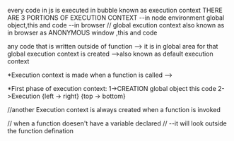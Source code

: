 every code in js is executed in bubble known as execution context
THERE ARE 3 PORTIONS OF EXECUTION CONTEXT
    --in node environment
        global object,this and code
    --in browser 
// global excution context also known as in browser as ANONYMOUS
        window ,this and code

any code that is written outside of function --> it is in global area
    for that global execution context is created
    -->also known as default execution context

*Execution context is made when a function is called -->  

*First phase of execution context:
    1->CREATION 
        global object
        this
        code
    2->Execution
        {left -> right}
        {top -> bottom}

//another Execution context is always created when a function is invoked

// when a function doesen't have a variable declared
    // --it will look outside the function defination

        
